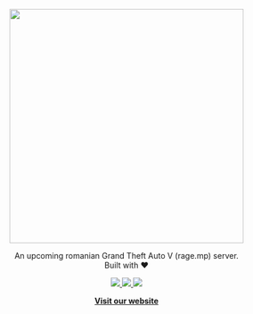 <p align="center">
  <a href="https://liberty.mp">
    <img src="https://i.imgur.com/OpFW7hf.png" width="420" />
  </a>
</p>

<p align="center">
  An upcoming romanian Grand Theft Auto V (rage.mp) server. <br>
  Built with ❤️
</p>

<p align="center">
  <a href="https://liberty.mp/discord">
    <img src="https://img.shields.io/discord/576692806727499776?label=Discord&color=5865F2" />
  </a>
  <a href="https://www.youtube.com/channel/UComL-yT-bcL1hQ1D8PTdpnw">
    <img src="https://img.shields.io/badge/Youtube-f00?logo=youtube&logoColor=white" />
  </a>
  <a href="https://www.tiktok.com/@gta5.liberty.mp">
    <img src="https://img.shields.io/badge/TikTok-%23000000.svg?logo=TikTok&logoColor=white" />
  </a>
</p>

<p align="center">
  <a href="https://liberty.mp"><strong>Visit our website</strong></a>
</p>
